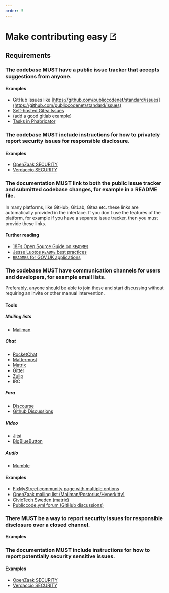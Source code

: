 ```yaml
---
order: 5
---
```

# Make contributing easy [![This criterion in the Standard for Public Code](../assets/link-symbol.png)](https://standard.publiccode.net/criteria/make-contributing-easy.html)

<!-- SPDX-License-Identifier: CC0-1.0 -->
<!-- written in 2022 by The Foundation for Public Code <info@publiccode.net> -->

## Requirements

### The codebase MUST have a public issue tracker that accepts suggestions from anyone.

#### Examples

* GitHub Issues like [https://github.com/publiccodenet/standard/issues](https://github.com/publiccodenet/standard/issues)
* [Self-hosted Gitea Issues](https://git.fsfe.org/FSFE/fsfe-website/issues)
* (add a good gitlab example)
* [Tasks in Phabricator](https://phabricator.wikimedia.org/maniphest/)

### The codebase MUST include instructions for how to privately report security issues for responsible disclosure.

#### Examples

* [OpenZaak SECURITY](https://github.com/open-zaak/open-zaak/blob/main/SECURITY.rst)
* [Verdaccio SECURITY](https://github.com/verdaccio/verdaccio/blob/master/SECURITY.md)

### The documentation MUST link to both the public issue tracker and submitted codebase changes, for example in a README file.

In many platforms, like GitHub, GitLab, Gitea etc. these links are automatically provided in the interface. If you don't use the features of the platform, for example if you have a separate issue tracker, then you must provide these links.

#### Further reading

* [18Fs Open Source Guide on `README`s](https://github.com/18F/open-source-guide/blob/18f-pages/pages/making-readmes-readable.md)
* [Jesse Luotos `README` best practices](https://github.com/jehna/readme-best-practices/blob/master/README-default.md)
* [`README`s for GOV.UK applications](https://docs.publishing.service.gov.uk/manual/readmes.html)

### The codebase MUST have communication channels for users and developers, for example email lists.

Preferably, anyone should be able to join these and start discussing without requiring an invite or other manual intervention.

#### Tools

##### Mailing lists

* [Mailman](http://list.org/)

##### Chat

* [RocketChat](https://rocket.chat/)
* [Mattermost](https://mattermost.com/)
* [Matrix](https://matrix.org/)
* [Gitter](https://gitter.im/)
* [Zulip](https://zulip.com/)
* IRC

##### Fora

* [Discourse](https://www.discourse.org/)
* [Github Discussions](https://docs.github.com/en/discussions)

##### Video

* [Jitsi](https://jitsi.org/)
* [BigBlueButton](https://bigbluebutton.org/)

##### Audio

* [Mumble](https://www.mumble.info/)

#### Examples

* [FixMyStreet community page with multiple options](https://fixmystreet.org/community/)
* [OpenZaak mailing list (Mailman/Postorius/Hyperkitty)](https://lists.publiccode.net/mailman/postorius/lists/openzaak-discuss.lists.publiccode.net/)
* [CivicTech Sweden (matrix)](https://app.element.io/#/room/#civictechse:matrix.org)
* [Publiccode.yml forum (GitHub discussions)](https://github.com/publiccodeyml/publiccode.yml/discussions)

### There MUST be a way to report security issues for responsible disclosure over a closed channel.

#### Examples

### The documentation MUST include instructions for how to report potentially security sensitive issues.

#### Examples

* [OpenZaak SECURITY](https://github.com/open-zaak/open-zaak/blob/main/SECURITY.rst)
* [Verdaccio SECURITY](https://github.com/verdaccio/verdaccio/blob/master/SECURITY.md)

